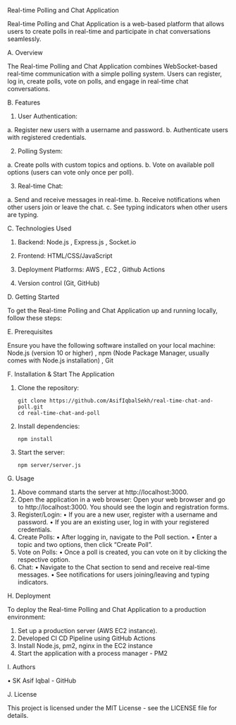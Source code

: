 Real-time Polling and Chat Application

 Real-time Polling and Chat Application is a web-based platform that allows users to create polls in real-time and participate in chat conversations seamlessly.


	

A. Overview

  The Real-time Polling and Chat Application combines WebSocket-based real-time communication with a simple polling system. Users can register, log in, create polls, vote on polls, 
  and engage in real-time chat conversations.

B. Features

 1. User Authentication:

   a. Register new users with a username and password.
   b. Authenticate users with registered credentials.

 2. Polling System:

   a. Create polls with custom topics and options.
   b. Vote on available poll options (users can vote only once per poll).

 3. Real-time Chat:

   a. Send and receive messages in real-time.
   b. Receive notifications when other users join or leave the chat.
   c. See typing indicators when other users are typing.

C. Technologies Used

  1. Backend: Node.js , Express.js , Socket.io
    
  2. Frontend: HTML/CSS/JavaScript
    
  3. Deployment Platforms: AWS , EC2 , Github Actions

  4. Version control (Git, GitHub)

D. Getting Started

   To get the Real-time Polling and Chat Application up and running locally, follow these steps:

E. Prerequisites

   Ensure you have the following software installed on your local machine:
   Node.js (version 10 or higher) , npm (Node Package Manager, usually comes with Node.js installation) , Git

F. Installation & Start The Application

 1.	Clone the repository:

        git clone https://github.com/AsifIqbalSekh/real-time-chat-and-poll.git
        cd real-time-chat-and-poll

 2.	Install dependencies:

        npm install

3.	Start the server:

        npm server/server.js

G. Usage

  1.	Above command starts the server at http://localhost:3000.
  2.	Open the application in a web browser:
            Open your web browser and go to http://localhost:3000. You should see the login and registration forms.
  3.	Register/Login:
              •	If you are a new user, register with a username and password.
              •	If you are an existing user, log in with your registered credentials.
  4.	Create Polls:
              •	After logging in, navigate to the Poll section.
              •	Enter a topic and two options, then click “Create Poll”.
  5.	Vote on Polls:
              •	Once a poll is created, you can vote on it by clicking the respective option.
  6.	Chat:
              •	Navigate to the Chat section to send and receive real-time messages.
              •	See notifications for users joining/leaving and typing indicators.

H. Deployment

  To deploy the Real-time Polling and Chat Application to a production environment:

  1.	Set up a production server (AWS EC2 instance).
  2.	Developed CI CD Pipeline using GitHub Actions
  3.	Install Node.js, pm2, nginx in the EC2 instance
  5.	Start the application with a process manager - PM2

I. Authors

  • SK Asif Iqbal - GitHub

J. License

  This project is licensed under the MIT License - see the LICENSE file for details.
